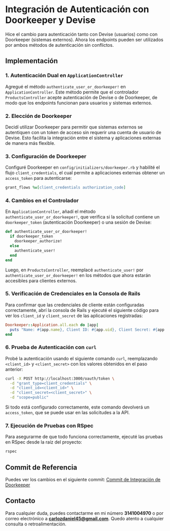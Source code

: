 
# Integración de Autenticación con Doorkeeper y Devise

Hice el cambio para autenticación tanto con Devise (usuarios) como con Doorkeeper (sistemas externos). Ahora los endpoints pueden ser utilizados por ambos métodos de autenticación sin conflictos.

## Implementación

### 1. Autenticación Dual en `ApplicationController`

Agregué el método `authenticate_user_or_doorkeeper!` en `ApplicationController`. Este método permite que el controlador `ProductsController` acepte autenticación de Devise o de Doorkeeper, de modo que los endpoints funcionan para usuarios y sistemas externos.

### 2. Elección de Doorkeeper

Decidí utilizar Doorkeeper para permitir que sistemas externos se autentiquen con un token de acceso sin requerir una cuenta de usuario de Devise. Esto facilita la integración entre el sistema y aplicaciones externas de manera más flexible.

### 3. Configuración de Doorkeeper

Configuré Doorkeeper en `config/initializers/doorkeeper.rb` y habilité el flujo `client_credentials`, el cual permite a aplicaciones externas obtener un `access_token` para autenticarse:

```ruby
grant_flows %w[client_credentials authorization_code]
```

### 4. Cambios en el Controlador

En `ApplicationController`, añadí el método `authenticate_user_or_doorkeeper!`, que verifica si la solicitud contiene un `doorkeeper_token` (autenticación Doorkeeper) o una sesión de Devise:

```ruby
def authenticate_user_or_doorkeeper!
  if doorkeeper_token
    doorkeeper_authorize!
  else
    authenticate_user!
  end
end
```

Luego, en `ProductsController`, reemplacé `authenticate_user!` por `authenticate_user_or_doorkeeper!` en los métodos que ahora estarán accesibles para clientes externos.

### 5. Verificación de Credenciales en la Consola de Rails

Para confirmar que las credenciales de cliente están configuradas correctamente, abrí la consola de Rails y ejecuté el siguiente código para ver los `client_id` y `client_secret` de las aplicaciones registradas:

```ruby
Doorkeeper::Application.all.each do |app|
  puts "Name: #{app.name}, Client ID: #{app.uid}, Client Secret: #{app.secret}"
end
```

### 6. Prueba de Autenticación con `curl`

Probé la autenticación usando el siguiente comando `curl`, reemplazando `<client_id>` y `<client_secret>` con los valores obtenidos en el paso anterior:

```bash
curl -X POST http://localhost:3000/oauth/token \
  -d "grant_type=client_credentials" \
  -d "client_id=<client_id>" \
  -d "client_secret=<client_secret>" \
  -d "scope=public"
```

Si todo está configurado correctamente, este comando devolverá un `access_token`, que se puede usar en las solicitudes a la API.

### 7. Ejecución de Pruebas con RSpec

Para asegurarme de que todo funciona correctamente, ejecuté las pruebas en RSpec desde la raíz del proyecto:

```bash
rspec
```

## Commit de Referencia

Puedes ver los cambios en el siguiente commit: [Commit de Integración de Doorkeeper](https://github.com/carlozdaniel/ecommerce_api/commit/e8e2eb16c927c751767db07bc82d5991377300cc)

## Contacto

Para cualquier duda, puedes contactarme en mi número **3141004970** o por correo electrónico a **carlozdaniel45@gmail.com**. Quedo atento a cualquier consulta o retroalimentación.
